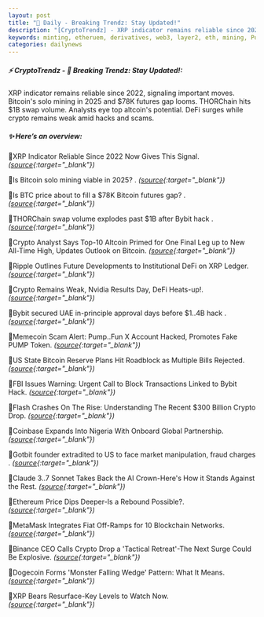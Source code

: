 ```yaml
---
layout: post
title: "🌇 Daily - Breaking Trendz: Stay Updated!"
description: "[CryptoTrendz] - XRP indicator remains reliable since 2022, signaling important moves. Bitcoin's solo mining in 2025 and $78K futures gap looms. THORChain hits $1B swap volume. Analysts eye top altcoin's potential. DeFi surges while crypto remains weak amid hacks and scams."
keywords: minting, etheruem, derivatives, web3, layer2, eth, mining, Polygon, solana, staking
categories: dailynews
---
```


##### ⚡ CryptoTrendz - 📌 *Breaking Trendz: Stay Updated!:*

XRP indicator remains reliable since 2022, signaling important moves. Bitcoin's solo mining in 2025 and $78K futures gap looms. THORChain hits $1B swap volume. Analysts eye top altcoin's potential. DeFi surges while crypto remains weak amid hacks and scams.

##### ✨ *Here’s an overview:*


🔹XRP Indicator Reliable Since 2022 Now Gives This Signal. *([source](https://s.avyag.com/9qiq){:target="_blank"})*

🔹Is Bitcoin solo mining viable in 2025? . *([source](https://s.avyag.com/oxq9){:target="_blank"})*

🔹Is BTC price about to fill a $78K Bitcoin futures gap? . *([source](https://s.avyag.com/0fdo){:target="_blank"})*

🔹THORChain swap volume explodes past $1B after Bybit hack . *([source](https://s.avyag.com/ib1a){:target="_blank"})*

🔹Crypto Analyst Says Top-10 Altcoin Primed for One Final Leg up to New All-Time High, Updates Outlook on Bitcoin. *([source](https://s.avyag.com/ayz7){:target="_blank"})*

🔹Ripple Outlines Future Developments to Institutional DeFi on XRP Ledger. *([source](https://s.avyag.com/pmgv){:target="_blank"})*

🔹Crypto Remains Weak, Nvidia Results Day, DeFi Heats-up!. *([source](https://s.avyag.com/57t2){:target="_blank"})*

🔹Bybit secured UAE in-principle approval days before $1..4B hack . *([source](https://s.avyag.com/q0ji){:target="_blank"})*

🔹Memecoin Scam Alert: Pump..Fun X Account Hacked, Promotes Fake PUMP Token. *([source](https://s.avyag.com/dc14){:target="_blank"})*

🔹US State Bitcoin Reserve Plans Hit Roadblock as Multiple Bills Rejected. *([source](https://s.avyag.com/qqs0){:target="_blank"})*

🔹FBI Issues Warning: Urgent Call to Block Transactions Linked to Bybit Hack. *([source](https://s.avyag.com/f412){:target="_blank"})*

🔹Flash Crashes On The Rise: Understanding The Recent $300 Billion Crypto Drop. *([source](https://s.avyag.com/v8hz){:target="_blank"})*

🔹Coinbase Expands Into Nigeria With Onboard Global Partnership. *([source](https://s.avyag.com/g9xn){:target="_blank"})*

🔹Gotbit founder extradited to US to face market manipulation, fraud charges . *([source](https://s.avyag.com/k6oj){:target="_blank"})*

🔹Claude 3..7 Sonnet Takes Back the AI Crown-Here's How it Stands Against the Rest. *([source](https://s.avyag.com/bwjd){:target="_blank"})*

🔹Ethereum Price Dips Deeper-Is a Rebound Possible?. *([source](https://s.avyag.com/7j38){:target="_blank"})*

🔹MetaMask Integrates Fiat Off-Ramps for 10 Blockchain Networks. *([source](https://s.avyag.com/d0ak){:target="_blank"})*

🔹Binance CEO Calls Crypto Drop a 'Tactical Retreat'-The Next Surge Could Be Explosive. *([source](https://s.avyag.com/81bw){:target="_blank"})*

🔹Dogecoin Forms 'Monster Falling Wedge' Pattern: What It Means. *([source](https://s.avyag.com/qeqe){:target="_blank"})*

🔹XRP Bears Resurface-Key Levels to Watch Now. *([source](https://s.avyag.com/0i0k){:target="_blank"})*

